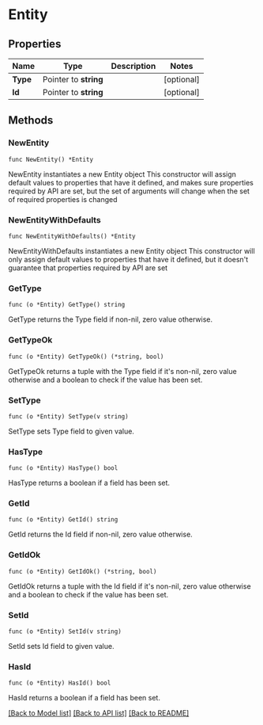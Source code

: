 # Entity

## Properties

Name | Type | Description | Notes
------------ | ------------- | ------------- | -------------
**Type** | Pointer to **string** |  | [optional] 
**Id** | Pointer to **string** |  | [optional] 

## Methods

### NewEntity

`func NewEntity() *Entity`

NewEntity instantiates a new Entity object
This constructor will assign default values to properties that have it defined,
and makes sure properties required by API are set, but the set of arguments
will change when the set of required properties is changed

### NewEntityWithDefaults

`func NewEntityWithDefaults() *Entity`

NewEntityWithDefaults instantiates a new Entity object
This constructor will only assign default values to properties that have it defined,
but it doesn't guarantee that properties required by API are set

### GetType

`func (o *Entity) GetType() string`

GetType returns the Type field if non-nil, zero value otherwise.

### GetTypeOk

`func (o *Entity) GetTypeOk() (*string, bool)`

GetTypeOk returns a tuple with the Type field if it's non-nil, zero value otherwise
and a boolean to check if the value has been set.

### SetType

`func (o *Entity) SetType(v string)`

SetType sets Type field to given value.

### HasType

`func (o *Entity) HasType() bool`

HasType returns a boolean if a field has been set.

### GetId

`func (o *Entity) GetId() string`

GetId returns the Id field if non-nil, zero value otherwise.

### GetIdOk

`func (o *Entity) GetIdOk() (*string, bool)`

GetIdOk returns a tuple with the Id field if it's non-nil, zero value otherwise
and a boolean to check if the value has been set.

### SetId

`func (o *Entity) SetId(v string)`

SetId sets Id field to given value.

### HasId

`func (o *Entity) HasId() bool`

HasId returns a boolean if a field has been set.


[[Back to Model list]](../README.md#documentation-for-models) [[Back to API list]](../README.md#documentation-for-api-endpoints) [[Back to README]](../README.md)


